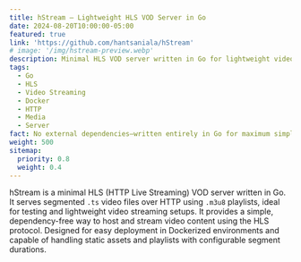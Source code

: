 ```yaml
---
title: hStream – Lightweight HLS VOD Server in Go
date: 2024-08-20T10:00:00-05:00
featured: true
link: 'https://github.com/hantsaniala/hStream'
# image: '/img/hstream-preview.webp'
description: Minimal HLS VOD server written in Go for lightweight video streaming using `.m3u8` playlists and `.ts` segments.
tags:
  - Go
  - HLS
  - Video Streaming
  - Docker
  - HTTP
  - Media
  - Server
fact: No external dependencies—written entirely in Go for maximum simplicity.
weight: 500
sitemap:
  priority: 0.8
  weight: 0.4
---
```


hStream is a minimal HLS (HTTP Live Streaming) VOD server written in Go. It serves segmented `.ts` video files over HTTP using `.m3u8` playlists, ideal for testing and lightweight video streaming setups. It provides a simple, dependency-free way to host and stream video content using the HLS protocol. Designed for easy deployment in Dockerized environments and capable of handling static assets and playlists with configurable segment durations.
